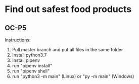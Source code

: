 # Find out safest food products
## OC-P5

Instructions:

1. Pull master branch and put all files in the same folder
2. Install python3.7
3. Install pipenv
4. run "pipenv install"
5. run "pipenv shell"
6. run "python3 -m main" (Linux) or "py -m main" (Windows)


